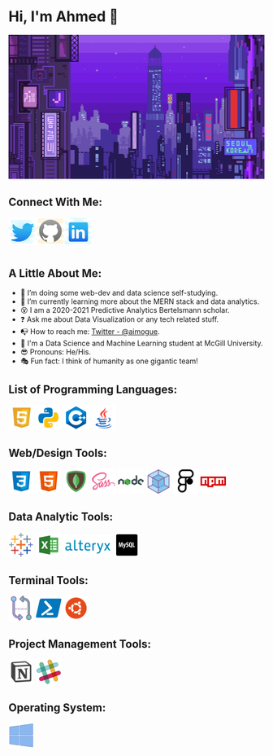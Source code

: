 # Hi, I'm Ahmed 👋

![Banner](video/8b6698a852323f3.gif)

## Connect With Me:

<a href="https://twitter.com/aimogue">
  <img align="left" alt="Ahmed's Twitter" width="55px" src="images/icons8-twitter-100.png" />
</a>
<a href="https://github.com/aimogue">
  <img align="left" alt="Ahmed's Github" width="55px" src="images/icons8-github-100.png" />
</a>
<a href="https://www.linkedin.com/in/siteahmedibrahim/">
  <img align="left" alt="Ahmed's Linkdein" width="55px" src="images/icons8-linkedin-100.png" />
</a>
<br/>
<br/>
<br/>
<br/>

## A Little About Me:

- :telescope: I’m doing some web-dev and data science self-studying.
- :seedling: I’m currently learning more about the MERN stack and data analytics.
- :dizzy_face: I am a 2020-2021 Predictive Analytics Bertelsmann scholar.
- :question: Ask me about Data Visualization or any tech related stuff.
- :mailbox_with_no_mail: How to reach me: [Twitter - @aimogue](https://twitter.com/aimogue).
- :closed_book: I'm a Data Science and Machine Learning student at McGill University.
- :sunglasses: Pronouns: He/His.
- :performing_arts: Fun fact: I think of humanity as one gigantic team!

## List of Programming Languages:

![JavaScript](images/icons8-javascript-100.png)
![Python](images/icons8-python-100.png)
![C++](images/icons8-c++-50.png)
![Java](images/icons8-java-100.png)

## Web/Design Tools:

![CSS](images/icons8-css3-100.png)
![HTML](images/icons8-html-5-50.png)
![MongoDB](images/icons8-mongodb-100.png)
![Sass](images/icons8-sass-100.png)
![NODE.JS](images/icons8-nodejs-100.png)
![WebPack](images/icons8-webpack-100.png)
![FIGMA](images/icons8-figma-100.png)
![NPM](images/icons8-npm-100.png)

## Data Analytic Tools:

![Tableau](images/icons8-tableau-software-100.png)
![Excel](images/icons8-microsoft-excel-50.png)
![Alteryx](images/alteryx.png)
![MySQL](images/icons8-mysql-50.png)

## Terminal Tools:

![GitBash](images/icons8-compare-git-100.png)
![Powershell](images/icons8-powershell-50.png)
![UBUNTU](images/icons8-ubuntu-100.png)

## Project Management Tools:

![NOTION](images/icons8-notion-100.png)
![SLACK](images/icons8-slack-50.png)

## Operating System:

![Windows10](images/icons8-windows-10-100.png)
